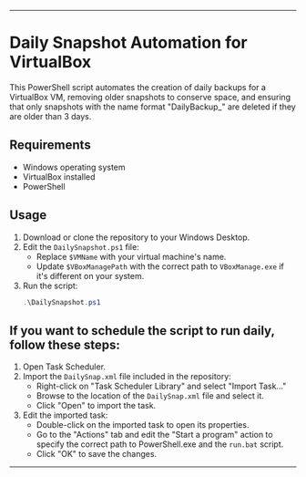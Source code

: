
---

# Daily Snapshot Automation for VirtualBox

This PowerShell script automates the creation of daily backups for a VirtualBox VM, removing older snapshots to conserve space, and ensuring that only snapshots with the name format "DailyBackup_" are deleted if they are older than 3 days.

## Requirements
- Windows operating system
- VirtualBox installed
- PowerShell

## Usage
1. Download or clone the repository to your Windows Desktop.
2. Edit the `DailySnapshot.ps1` file:
   - Replace `$VMName` with your virtual machine's name.
   - Update `$VBoxManagePath` with the correct path to `VBoxManage.exe` if it's different on your system.
3. Run the script:
   ```powershell
   .\DailySnapshot.ps1
   ```

## If you want to schedule the script to run daily, follow these steps:
1. Open Task Scheduler.
2. Import the `DailySnap.xml` file included in the repository:
   - Right-click on "Task Scheduler Library" and select "Import Task..."
   - Browse to the location of the `DailySnap.xml` file and select it.
   - Click "Open" to import the task.
3. Edit the imported task:
   - Double-click on the imported task to open its properties.
   - Go to the "Actions" tab and edit the "Start a program" action to specify the correct path to PowerShell.exe and the `run.bat` script.
   - Click "OK" to save the changes.
---